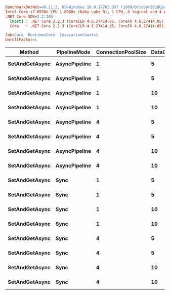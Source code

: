 ``` ini

BenchmarkDotNet=v0.11.3, OS=Windows 10.0.17763.557 (1809/October2018Update/Redstone5)
Intel Core i7-8550U CPU 1.80GHz (Kaby Lake R), 1 CPU, 8 logical and 4 physical cores
.NET Core SDK=2.2.105
  [Host] : .NET Core 2.2.3 (CoreCLR 4.6.27414.05, CoreFX 4.6.27414.05), 64bit RyuJIT
  Core   : .NET Core 2.2.3 (CoreCLR 4.6.27414.05, CoreFX 4.6.27414.05), 64bit RyuJIT

Job=Core  Runtime=Core  InvocationCount=1  
UnrollFactor=1  

```
|         Method |  PipelineMode | ConnectionPoolSize | DataCollectionSize | ParallelOps |       Mean |     Error |     StdDev |     Median | Rank |
|--------------- |-------------- |------------------- |------------------- |------------ |-----------:|----------:|-----------:|-----------:|-----:|
| **SetAndGetAsync** | **AsyncPipeline** |                  **1** |                  **5** |           **1** |   **916.4 us** |  **47.53 us** |   **137.1 us** |   **896.8 us** |    **1** |
| **SetAndGetAsync** | **AsyncPipeline** |                  **1** |                  **5** |           **4** |   **984.6 us** |  **50.02 us** |   **145.9 us** |   **967.1 us** |    **2** |
| **SetAndGetAsync** | **AsyncPipeline** |                  **1** |                 **10** |           **1** | **1,083.5 us** |  **53.72 us** |   **156.7 us** | **1,072.2 us** |    **2** |
| **SetAndGetAsync** | **AsyncPipeline** |                  **1** |                 **10** |           **4** | **1,176.1 us** |  **62.68 us** |   **180.8 us** | **1,172.5 us** |    **3** |
| **SetAndGetAsync** | **AsyncPipeline** |                  **4** |                  **5** |           **1** | **1,016.5 us** |  **58.01 us** |   **170.1 us** |   **977.6 us** |    **2** |
| **SetAndGetAsync** | **AsyncPipeline** |                  **4** |                  **5** |           **4** | **1,046.2 us** |  **57.26 us** |   **168.8 us** | **1,015.2 us** |    **2** |
| **SetAndGetAsync** | **AsyncPipeline** |                  **4** |                 **10** |           **1** | **1,121.2 us** |  **64.96 us** |   **190.5 us** | **1,078.7 us** |    **2** |
| **SetAndGetAsync** | **AsyncPipeline** |                  **4** |                 **10** |           **4** | **1,273.7 us** |  **56.15 us** |   **164.7 us** | **1,262.3 us** |    **4** |
| **SetAndGetAsync** |          **Sync** |                  **1** |                  **5** |           **1** | **1,649.4 us** |  **49.47 us** |   **143.5 us** | **1,640.5 us** |    **5** |
| **SetAndGetAsync** |          **Sync** |                  **1** |                  **5** |           **4** | **6,486.7 us** | **208.18 us** |   **569.9 us** | **6,500.7 us** |    **7** |
| **SetAndGetAsync** |          **Sync** |                  **1** |                 **10** |           **1** | **1,821.2 us** |  **53.89 us** |   **158.0 us** | **1,806.1 us** |    **6** |
| **SetAndGetAsync** |          **Sync** |                  **1** |                 **10** |           **4** | **7,349.0 us** | **523.56 us** | **1,476.7 us** | **6,903.8 us** |    **8** |
| **SetAndGetAsync** |          **Sync** |                  **4** |                  **5** |           **1** | **1,653.4 us** |  **54.36 us** |   **158.6 us** | **1,635.9 us** |    **5** |
| **SetAndGetAsync** |          **Sync** |                  **4** |                  **5** |           **4** | **6,428.7 us** | **263.23 us** |   **738.1 us** | **6,282.7 us** |    **7** |
| **SetAndGetAsync** |          **Sync** |                  **4** |                 **10** |           **1** | **1,851.1 us** |  **85.95 us** |   **241.0 us** | **1,780.0 us** |    **6** |
| **SetAndGetAsync** |          **Sync** |                  **4** |                 **10** |           **4** | **6,275.4 us** | **186.43 us** |   **522.8 us** | **6,216.9 us** |    **7** |
